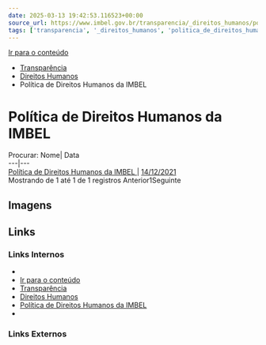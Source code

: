 ```yaml
---
date: 2025-03-13 19:42:53.116523+00:00
source_url: https://www.imbel.gov.br/transparencia/_direitos_humanos/politica_de_direitos_humanos_da_imbel
tags: ['transparencia', '_direitos_humanos', 'politica_de_direitos_humanos_da_imbel']
---
```


[](https://www.imbel.gov.br/transparencia/_direitos_humanos/politica_de_direitos_humanos_da_imbel)
[Ir para o conteúdo](https://www.imbel.gov.br/transparencia/_direitos_humanos/politica_de_direitos_humanos_da_imbel#conteudo)
  * [ Transparência](https://www.imbel.gov.br/transparencia)
  * [ Direitos Humanos](https://www.imbel.gov.br/transparencia/_direitos_humanos)
  * Política de Direitos Humanos da IMBEL


# Política de Direitos Humanos da IMBEL
Procurar:
Nome| Data  
---|---  
[ Política de Direitos Humanos da IMBEL ](https://www.imbel.gov.br/storage/transparencia/1694547477.pdf) | [14/12/2021](https://www.imbel.gov.br/storage/transparencia/1694547477.pdf)  
Mostrando de 1 até 1 de 1 registros
Anterior1Seguinte
[ ](https://www.imbel.gov.br/transparencia/_direitos_humanos/politica_de_direitos_humanos_da_imbel#home)


## Imagens



## Links

### Links Internos

- [](https://www.imbel.gov.br/transparencia/_direitos_humanos/politica_de_direitos_humanos_da_imbel)
- [Ir para o conteúdo](https://www.imbel.gov.br/transparencia/_direitos_humanos/politica_de_direitos_humanos_da_imbel#conteudo)
- [Transparência](https://www.imbel.gov.br/transparencia)
- [Direitos Humanos](https://www.imbel.gov.br/transparencia/_direitos_humanos)
- [Política de Direitos Humanos da IMBEL](https://www.imbel.gov.br/storage/transparencia/1694547477.pdf)
- [](https://www.imbel.gov.br/transparencia/_direitos_humanos/politica_de_direitos_humanos_da_imbel#home)

### Links Externos


